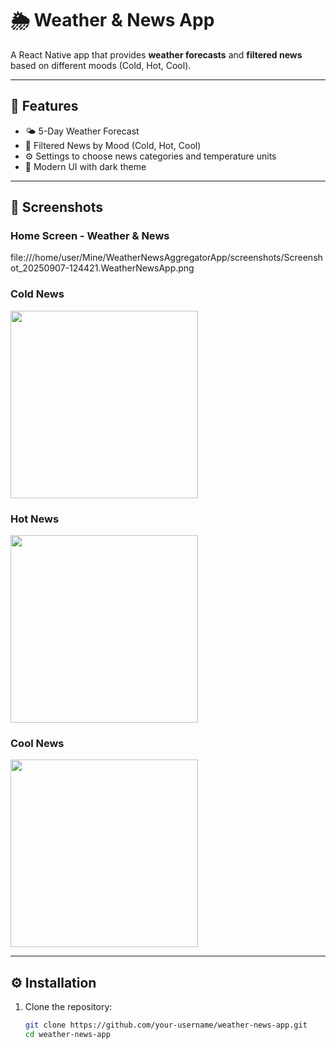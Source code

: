 # 🌦️ Weather & News App

A React Native app that provides **weather forecasts** and **filtered news** based on different moods (Cold, Hot, Cool).

---

## 🚀 Features
- 🌤️ 5-Day Weather Forecast  
- 📰 Filtered News by Mood (Cold, Hot, Cool)  
- ⚙️ Settings to choose news categories and temperature units  
- 📱 Modern UI with dark theme  

---

## 📸 Screenshots

### Home Screen - Weather & News
file:///home/user/Mine/WeatherNewsAggregatorApp/screenshots/Screenshot_20250907-124421.WeatherNewsApp.png

### Cold News
<img src="screenshots/Screenshot_20250907-124433.WeatherNewsApp.png" width="300" />

### Hot News
<img src="screenshots/Screenshot_20250907-124436.WeatherNewsApp.png" width="300" />

### Cool News
<img src="screenshots/Screenshot_20250907-124451.WeatherNewsApp.png" width="300" />

---

## ⚙️ Installation

1. Clone the repository:
   ```bash
   git clone https://github.com/your-username/weather-news-app.git
   cd weather-news-app

